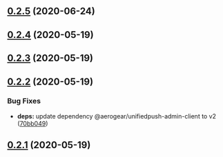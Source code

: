 ## [0.2.5](https://github.com/aerogear/unifiedpush-cli/compare/0.2.4...0.2.5) (2020-06-24)



## [0.2.4](https://github.com/aerogear/unifiedpush-cli/compare/0.2.3...0.2.4) (2020-05-19)



## [0.2.3](https://github.com/aerogear/unifiedpush-cli/compare/0.2.2...0.2.3) (2020-05-19)



## [0.2.2](https://github.com/aerogear/unifiedpush-cli/compare/0.2.1...0.2.2) (2020-05-19)


### Bug Fixes

* **deps:** update dependency @aerogear/unifiedpush-admin-client to v2 ([70bb049](https://github.com/aerogear/unifiedpush-cli/commit/70bb049adc0c0a3d5523a1f6acb53af3064a3f3b))



## [0.2.1](https://github.com/aerogear/unifiedpush-cli/compare/0.2.0...0.2.1) (2020-05-19)



